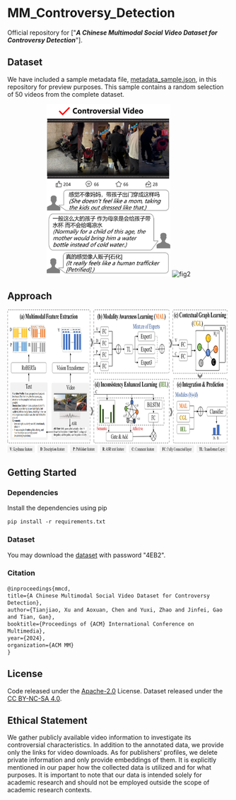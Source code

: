 # MM_Controversy_Detection

Official repository for ["***A Chinese Multimodal Social Video Dataset for Controversy Detection***"]. 

## Dataset

We have included a sample metadata file, [metadata_sample.json](data/metadata_sample.json), in this repository for preview purposes. This sample contains a random selection of 50 videos from the complete dataset. 

<p align="center">
    <img src="figures/pic1.1.png" alt="fig1" width="280" height="390">
    <img src="figures/pic1.2.png" alt="fig2" width="280" height="390">
</p>

<!-- Annotation system:

<p align="center">
    <img src="figures/pic2.png" alt="fig3" width="700" height="350">
</p> -->

## Approach
<p align="center">
    <img src="figures/pic0.png" alt="fig0" width="900" height="325">
</p>

## Getting Started

### Dependencies

Install the dependencies using pip

```
pip install -r requirements.txt
```
### Dataset

You may download the [dataset](https://pan.quark.cn/s/379c4b020edd) with password "4EB2".

### Citation
```
@inproceedings{mmcd, 
title={A Chinese Multimodal Social Video Dataset for Controversy Detection}, 
author={Tianjiao, Xu and Aoxuan, Chen and Yuxi, Zhao and Jinfei, Gao and Tian, Gan}, 
booktitle={Proceedings of {ACM} International Conference on Multimedia},
year={2024}, 
organization={ACM MM} 
} 
```

## License
Code released under the [Apache-2.0](LICENSE) License. Dataset released under the [CC BY-NC-SA 4.0](https://creativecommons.org/licenses/by-sa/4.0/).

## Ethical Statement
We gather publicly available video information to investigate its controversial characteristics. In addition to the annotated data, we provide only the links for video downloads. As for publishers' profiles, we delete private information and only provide embeddings of them. It is explicitly mentioned in our paper how the collected data is utilized and for what purposes. It is important to note that our data is intended solely for academic research and should not be employed outside the scope of academic research contexts.

